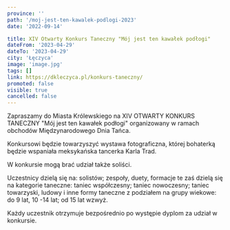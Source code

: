 ```yaml
---
province: ''
path: '/moj-jest-ten-kawalek-podlogi-2023'
date: '2022-09-14'

title: XIV Otwarty Konkurs Taneczny "Mój jest ten kawałek podłogi"
dateFrom: '2023-04-29'
dateTo: '2023-04-29'
city: 'Łęczyca'
image: 'image.jpg'
tags: []
link: https://dkleczyca.pl/konkurs-taneczny/
promoted: false
visible: true
cancelled: false
---
```

Zapraszamy do Miasta Królewskiego na XIV OTWARTY KONKURS TANECZNY "Mój jest ten kawałek podłogi" organizowany w ramach obchodów Międzynarodowego Dnia Tańca.

Konkursowi będzie towarzyszyć wystawa fotograficzna, której bohaterką będzie wspaniała meksykańska tancerka Karla Trad. 

W konkursie mogą brać udział także soliści. 

Uczestnicy dzielą się na: solistów; zespoły, duety, formacje te zaś dzielą się na kategorie taneczne: taniec współczesny; taniec nowoczesny; taniec towarzyski, ludowy i inne formy taneczne z podziałem na grupy wiekowe: do 9 lat, 10 -14 lat; od 15 lat wzwyż. 

Każdy uczestnik otrzymuje bezpośrednio po występie dyplom za udział w konkursie.
